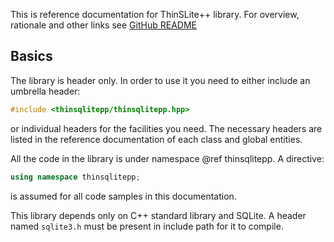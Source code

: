 This is reference documentation for ThinSLite++ library. For overview, rationale and other links see
[GitHub README](https://github.com/gershnik/thinsqlitepp)

## Basics

The library is header only. In order to use it you need to either include an umbrella header:
```cpp
#include <thinsqlitepp/thinsqlitepp.hpp>
```

or individual headers for the facilities you need. The necessary headers are listed in the reference documentation
of each class and global entities.

All the code in the library is under namespace @ref thinsqlitepp. A directive:
```cpp
using namespace thinsqlitepp;
```
is assumed for all code samples in this documentation.

This library depends only on C++ standard library and SQLite. A header named `sqlite3.h` must be present
in include path for it to compile.




